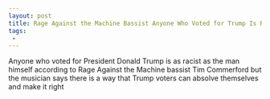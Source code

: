 ```yaml
---
layout: post
title: Rage Against the Machine Bassist Anyone Who Voted for Trump Is Racist
tags:
 -
---
```

Anyone who voted for President Donald Trump is as racist as the man himself according to Rage Against the Machine bassist Tim Commerford  but the musician says there is a way that Trump voters can absolve themselves and make it right
